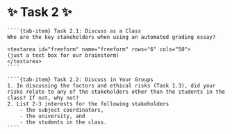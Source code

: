 # ✨ Task 2 ✨

`````{tab-set}
````{tab-item} Task 2.1: Discuss as a Class
Who are the key stakeholders when using an automated grading essay?

<textarea id="freeform" name="freeform" rows="6" cols="50">
(just a text box for our brainstorm)
</textarea>
````

````{tab-item} Task 2.2: Discuss in Your Groups
1. In discussing the factors and ethical risks (Task 1.3), did your risks relate to any of the stakeholders other than the students in the class? If not, why not?
2. List 2-3 interests for the following stakeholders
    - the subject coordinators, 
    - the university, and 
    - the students in the class.
````
`````